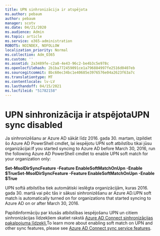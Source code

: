```yaml
---
title: UPN sinhronizācija ir atspējota
ms.author: pebaum
author: pebaum
manager: scotv
ms.date: 04/21/2020
ms.audience: Admin
ms.topic: article
ms.service: o365-administration
ROBOTS: NOINDEX, NOFOLLOW
localization_priority: Normal
ms.collection: Adm_O365
ms.custom: ''
ms.assetid: 2a3489fe-c2a8-4e43-96c2-be4b3c5e978c
ms.openlocfilehash: 2b1ba772459091ce1a796884997fe2516d0407eb
ms.sourcegitcommit: 8bc60ec34bc1e40685e3976576e04a2623f63a7c
ms.translationtype: MT
ms.contentlocale: lv-LV
ms.lasthandoff: 04/15/2021
ms.locfileid: "51782158"
---
```

# <a name="upn-sync-disabled"></a><span data-ttu-id="806b1-102">UPN sinhronizācija ir atspējota</span><span class="sxs-lookup"><span data-stu-id="806b1-102">UPN sync disabled</span></span>

<span data-ttu-id="806b1-103">Ja sinhronizēšanu ar Azure AD sākāt līdz 2016. gada 30. martam, izpildiet šo Azure AD PowerShell cmdlet, lai iespējotu UPN soft atbilstību tikai jūsu organizācijai:</span><span class="sxs-lookup"><span data-stu-id="806b1-103">If you started syncing to Azure AD before March 30, 2016, run the following Azure AD PowerShell cmdlet to enable UPN soft match for your organization only:</span></span>
  
 <span data-ttu-id="806b1-104">**Set-MsolDirSyncFeature -Feature EnableSoftMatchOnUpn -Enable $True**</span><span class="sxs-lookup"><span data-stu-id="806b1-104">**Set-MsolDirSyncFeature -Feature EnableSoftMatchOnUpn -Enable $True**</span></span>
  
<span data-ttu-id="806b1-105">UPN softā atbilstība tiek automātiski ieslēgta organizācijām, kuras 2016. gada 30. martā vai pēc tās ir sākusi sinhronizēšanu ar Azure AD.</span><span class="sxs-lookup"><span data-stu-id="806b1-105">UPN soft match is automatically turned on for organizations that started syncing to Azure AD on or after March 30, 2016.</span></span>
  
<span data-ttu-id="806b1-106">Papildinformāciju par klusās atbilstības iespējošanu UPN un citiem sinhronizācijas līdzekļiem skatiet rakstā [Azure AD Connect sinhronizācijas pakalpojuma līdzekļi.](https://docs.microsoft.com/azure/active-directory/connect/active-directory-aadconnectsyncservice-features)</span><span class="sxs-lookup"><span data-stu-id="806b1-106">To learn more about enabling soft match on UPN and other sync features, please see [Azure AD Connect sync service features](https://docs.microsoft.com/azure/active-directory/connect/active-directory-aadconnectsyncservice-features).</span></span>
  

